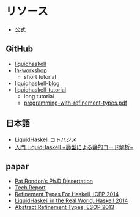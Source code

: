 # リソース

- [公式](https://ucsd-progsys.github.io/liquidhaskell-blog/)

## GitHub

- [liquidhaskell](https://github.com/ucsd-progsys/liquidhaskell)
- [lh-workshop](https://github.com/ucsd-progsys/lh-workshop)
  - short tutorial
- [liquidhaskell-blog](https://github.com/ucsd-progsys/liquidhaskell-blog)
- [liquidhaskell-tutorial](https://github.com/ucsd-progsys/liquidhaskell-tutorial)
  - long tutorial
  - [programming-with-refinement-types.pdf](https://github.com/ucsd-progsys/liquidhaskell-tutorial/blob/master/pdf/programming-with-refinement-types.pdf)
  
## 日本語

- [LiquidHaskell コトハジメ](http://ccvanishing.hateblo.jp/entry/2016/12/24/193038)
- [入門 LiquidHaskell −篩型による静的コード解析−](http://lh101.dodgsonlabs.com/)

## papar

- [Pat Rondon’s Ph.D Dissertation](http://goto.ucsd.edu/~pmr/papers/rondon-liquid-types.pdf)
- [Tech Report](http://goto.ucsd.edu/~rjhala/liquid/liquid_types_techrep.pdf)
- [Refinement Types For Haskell, ICFP 2014](http://goto.ucsd.edu/~rjhala/papers/refinement_types_for_haskell.pdf)
- [LiquidHaskell in the Real World, Haskell 2014](http://goto.ucsd.edu/~rjhala/papers/real_world_liquid.pdf)
- [Abstract Refinement Types, ESOP 2013](http://goto.ucsd.edu/~rjhala/papers/abstract_refinement_types.pdf)
